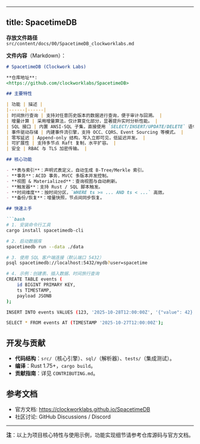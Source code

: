 
---
title: SpacetimeDB
---

**存放文件路径**  
`src/content/docs/00/SpacetimeDB_clockworklabs.md`

**文件内容**（Markdown）：

```markdown
# SpacetimeDB (Clockwork Labs)

**仓库地址**:  
<https://github.com/clockworklabs/SpacetimeDB>

## 主要特性

| 功能 | 描述 |
|------|------|
| 时间旅行查询 | 支持对任意历史版本的数据进行查询，便于审计与回溯。 |
| 增量计算 | 采用增量算法，仅计算变化部分，显著提升实时分析性能。 |
| SQL 接口 | 内置 ANSI‑SQL 子集，直接使用 `SELECT/INSERT/UPDATE/DELETE` 语句。 |
| 事件驱动存储 | 内建事件流引擎，支持 OCC、CQRS、Event Sourcing 等模式。 |
| 零写延迟 | Append‑only 结构，写入立即可见，低延迟并发。 |
| 可扩展性 | 支持多节点 Raft 复制，水平扩容。 |
| 安全 | RBAC 与 TLS 加密传输。 |

## 核心功能

- **表与索引**：声明式表定义，自动生成 B‑Tree/Merkle 索引。  
- **事务**：ACID 事务，MVCC 多版本并发控制。  
- **视图 & Materialized**：查询视图与自动刷新。  
- **触发器**：支持 Rust / SQL 脚本触发。  
- **时间维度**：按时间分区，`WHERE ts >= ... AND ts < ...` 高效。  
- **备份/恢复**：增量快照，节点间同步恢复。  

## 快速上手

```bash
# 1. 安装命令行工具
cargo install spacetimedb-cli

# 2. 启动数据库
spacetimedb run --data ./data

# 3. 使用 SQL 客户端连接（默认端口 5432）
psql spacetimedb://localhost:5432/mydb?user=spacetime

# 4. 示例：创建表、插入数据、时间旅行查询
CREATE TABLE events (
    id BIGINT PRIMARY KEY,
    ts TIMESTAMP,
    payload JSONB
);

INSERT INTO events VALUES (123, '2025-10-28T12:00:00Z', '{"value": 42}');

SELECT * FROM events AT (TIMESTAMP '2025-10-27T12:00:00Z');
```

## 开发与贡献

- **代码结构**：`src/`（核心引擎）、`sql/`（解析器）、`tests/`（集成测试）。  
- **编译**：Rust 1.75+，`cargo build`。  
- **贡献指南**：详见 `CONTRIBUTING.md`。  

## 参考文档

- 官方文档: <https://clockworklabs.github.io/SpacetimeDB>  
- 社区讨论: GitHub Discussions / Discord  

---  
**注**：以上为项目核心特性与使用示例，功能实现细节请参考仓库源码与官方文档。